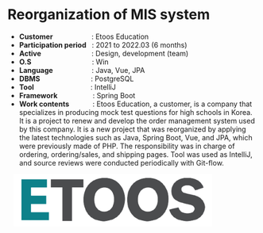 # Reorganization of MIS system

- <b>Customer </b></b>&nbsp;&nbsp;&nbsp;&nbsp;&nbsp;&nbsp;&nbsp;&nbsp;&nbsp;&nbsp;&nbsp;&nbsp;&nbsp;&nbsp;&nbsp;&nbsp;&nbsp;&nbsp;&nbsp;: Etoos Education
- <b>Participation period </b>&nbsp;&nbsp;: 2021 to 2022.03 (6 months)
- <b>Active </b>&nbsp;&nbsp;&nbsp;&nbsp;&nbsp;&nbsp;&nbsp;&nbsp;&nbsp;&nbsp;&nbsp;&nbsp;&nbsp;&nbsp;&nbsp;&nbsp;&nbsp;&nbsp;&nbsp;&nbsp;&nbsp;&nbsp;&nbsp;&nbsp;&nbsp;: Design, development (team)
- <b>O.S</b>&nbsp;&nbsp;&nbsp;&nbsp;&nbsp;&nbsp;&nbsp;&nbsp;&nbsp;&nbsp;&nbsp;&nbsp;&nbsp;&nbsp;&nbsp;&nbsp;&nbsp;&nbsp;&nbsp;&nbsp;&nbsp;&nbsp;&nbsp;&nbsp;&nbsp;&nbsp;&nbsp;&nbsp;&nbsp;&nbsp; : Win
- <b>Language </b>&nbsp;&nbsp;&nbsp;&nbsp;&nbsp;&nbsp;&nbsp;&nbsp;&nbsp;&nbsp;&nbsp;&nbsp;&nbsp;&nbsp;&nbsp;&nbsp;&nbsp;&nbsp;&nbsp;: Java, Vue, JPA
- <b>DBMS</b>&nbsp;&nbsp;&nbsp;&nbsp;&nbsp;&nbsp;&nbsp;&nbsp;&nbsp;&nbsp;&nbsp;&nbsp;&nbsp;&nbsp;&nbsp;&nbsp;&nbsp;&nbsp;&nbsp;&nbsp;&nbsp;&nbsp;&nbsp;&nbsp;&nbsp;&nbsp;: PostgreSQL
- <b>Tool</b>&nbsp;&nbsp;&nbsp;&nbsp;&nbsp;&nbsp;&nbsp;&nbsp;&nbsp;&nbsp;&nbsp;&nbsp;&nbsp;&nbsp;&nbsp;&nbsp;&nbsp;&nbsp;&nbsp;&nbsp;&nbsp;&nbsp;&nbsp;&nbsp;&nbsp;&nbsp;&nbsp;&nbsp;&nbsp;: IntelliJ
- <b>Framework</b>&nbsp;&nbsp;&nbsp;&nbsp;&nbsp;&nbsp;&nbsp;&nbsp;&nbsp;&nbsp;&nbsp;&nbsp;&nbsp;&nbsp;&nbsp;&nbsp;&nbsp;&nbsp;: Spring Boot
- <b>Work contents</b>&nbsp;&nbsp;&nbsp;&nbsp;&nbsp;&nbsp;&nbsp;&nbsp;&nbsp;&nbsp;&nbsp;&nbsp;: Etoos Education, a customer, is a company that specializes in producing mock test questions for high schools in Korea. It is a project to renew and develop the order management system used by this company. It is a new project that was reorganized by applying the latest technologies such as Java, Spring Boot, Vue, and JPA, which were previously made of PHP. The responsibility was in charge of ordering, ordering/sales, and shipping pages. Tool was used as IntelliJ, and source reviews were conducted periodically with Git-flow.

&nbsp;&nbsp;&nbsp;<img src="projects/etoos.jpg" width="400">
